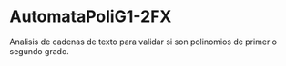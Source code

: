# AutomataPoliG1-2FX
 Analisis de cadenas de texto para validar si son polinomios de primer o segundo grado.
